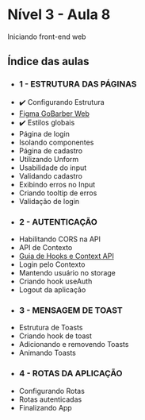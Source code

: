 # Nível 3 - Aula 8
Iniciando front-end web

## Índice das aulas

- ### 1 - ESTRUTURA DAS PÁGINAS
- :heavy_check_mark: Configurando Estrutura
- [Figma GoBarber Web](https://www.figma.com/file/BXCihtXXh9p37lGsENV614/GoBarber?node-id=34%3A1180)
- :heavy_check_mark: Estilos globais
- Página de login
- Isolando componentes
- Página de cadastro
- Utilizando Unform
- Usabilidade do input
- Validando cadastro
- Exibindo erros no Input
- Criando tooltip de erros
- Validação de login
- ### 2 - AUTENTICAÇÃO
- Habilitando CORS na API
- API de Contexto
- [Guia de Hooks e Context API](https://www.notion.so/React-Hooks-e-Context-API-c2effc37567442adbfa36bbc4cd94d9c)
- Login pelo Contexto
- Mantendo usuário no storage
- Criando hook useAuth
- Logout da aplicação
- ### 3 - MENSAGEM DE TOAST
- Estrutura de Toasts
- Criando hook de toast
- Adicionando e removendo Toasts
- Animando Toasts
- ### 4 - ROTAS DA APLICAÇÃO
- Configurando Rotas
- Rotas autenticadas
- Finalizando App
